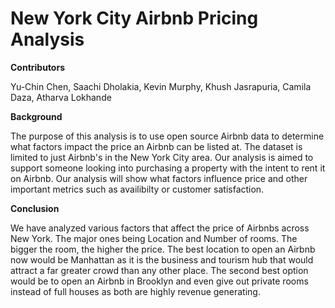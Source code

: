 # New York City Airbnb Pricing Analysis

**Contributors**

Yu-Chin Chen, Saachi Dholakia, Kevin Murphy, Khush Jasrapuria, Camila Daza, Atharva Lokhande

**Background**

The purpose of this analysis is to use open source Airbnb data to determine what factors impact the price an Airbnb can be listed at. The dataset is limited to just Airbnb's in the New York City area. Our analysis is aimed to support someone looking into purchasing a property with the intent to rent it on Airbnb. Our analysis will show what factors influence price and other important metrics such as availibilty or customer satisfaction.

**Conclusion**

We have analyzed various factors that affect the price of Airbnbs across New York. The major ones being Location and Number of rooms. The bigger the room, the higher the price. The best location to open an Airbnb now would be Manhattan as it is the business and tourism hub that would attract a far greater crowd than any other place. The second best option would be to open an Airbnb in Brooklyn and even give out private rooms instead of full houses as both are highly revenue generating.
